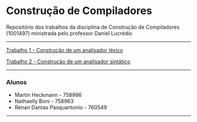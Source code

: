 # Construção de Compiladores
Repositório dos trabalhos da disciplina de Construção de Compiladores (1001497) ministrada pelo professor Daniel Lucrédio

---

[Trabalho 1 - Construção de um analisador léxico](https://github.com/renandantasp/compiladores/tree/main/trabalho-1)

[Trabalho 2 - Construção de um analisador sintático](https://github.com/renandantasp/compiladores/tree/main/trabalho-2)

---

### Alunos
- Martin Heckmann - 758986
- Nathaelly Boni - 758963
- Renan Dantas Pasquantonio - 760549

---
